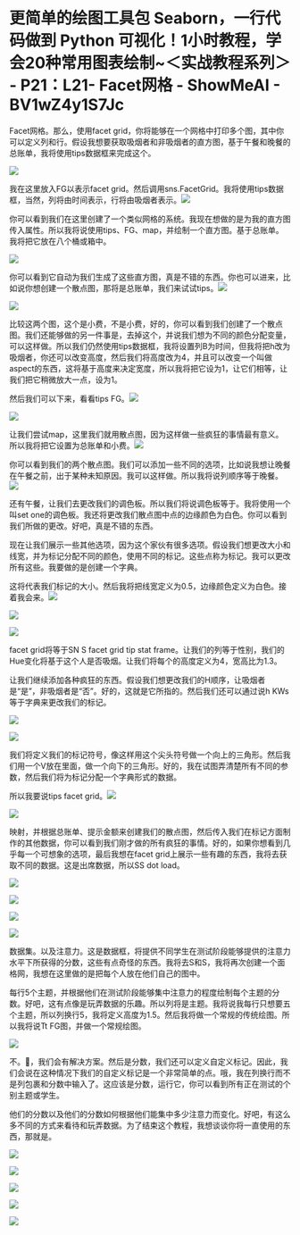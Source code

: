 # 更简单的绘图工具包 Seaborn，一行代码做到 Python 可视化！1小时教程，学会20种常用图表绘制~＜实战教程系列＞ - P21：L21- Facet网格 - ShowMeAI - BV1wZ4y1S7Jc

Facet网格。那么，使用facet grid，你将能够在一个网格中打印多个图，其中你可以定义列和行。假设我想要获取吸烟者和非吸烟者的直方图，基于午餐和晚餐的总账单，我将使用tips数据框来完成这个。

![](img/8d5951280297357bd612b9daf49c99c3_1.png)

我在这里放入FG以表示facet grid。然后调用sns.FacetGrid。我将使用tips数据框，当然，列将由时间表示，行将由吸烟者表示。![](img/8d5951280297357bd612b9daf49c99c3_3.png)

你可以看到我们在这里创建了一个类似网格的系统。我现在想做的是为我的直方图传入属性。所以我将说使用tips、FG、map，并绘制一个直方图。基于总账单。我将把它放在八个桶或箱中。

![](img/8d5951280297357bd612b9daf49c99c3_5.png)

你可以看到它自动为我们生成了这些直方图，真是不错的东西。你也可以进来，比如说你想创建一个散点图，那将是总账单，我们来试试tips。![](img/8d5951280297357bd612b9daf49c99c3_7.png)

![](img/8d5951280297357bd612b9daf49c99c3_8.png)

比较这两个图，这个是小费，不是小费，好的，你可以看到我们创建了一个散点图。我们还能够做的另一件事是，去掉这个，并说我们想为不同的颜色分配变量，可以这样做。所以我们仍然使用tips数据框，我将设置列B为时间，但我将把h改为吸烟者，你还可以改变高度，然后我们将高度改为4，并且可以改变一个叫做aspect的东西，这将基于高度来决定宽度，所以我将把它设为1，让它们相等，让我们把它稍微放大一点，设为1。

然后我们可以下来，看看tips FG。![](img/8d5951280297357bd612b9daf49c99c3_10.png)

![](img/8d5951280297357bd612b9daf49c99c3_11.png)

让我们尝试map，这里我们就用散点图，因为这样做一些疯狂的事情最有意义。所以我将把它设置为总账单和小费。![](img/8d5951280297357bd612b9daf49c99c3_13.png)

你可以看到我们的两个散点图。我们可以添加一些不同的选项，比如说我想让晚餐在午餐之前，出于某种未知原因。我可以这样做。所以我将说列顺序等于晚餐。![](img/8d5951280297357bd612b9daf49c99c3_15.png)

还有午餐，让我们去更改我们的调色板。所以我们将说调色板等于。我将使用一个叫set one的调色板。我还将更改我们散点图中点的边缘颜色为白色。你可以看到我们所做的更改。好吧，真是不错的东西。

现在让我们展示一些其他选项，因为这个家伙有很多选项。假设我们想更改大小和线宽，并为标记分配不同的颜色，使用不同的标记。这些点称为标记。我可以更改所有这些。我要做的是创建一个字典。

这将代表我们标记的大小。然后我将把线宽定义为0.5，边缘颜色定义为白色。接着我会来。![](img/8d5951280297357bd612b9daf49c99c3_17.png)

![](img/8d5951280297357bd612b9daf49c99c3_18.png)

![](img/8d5951280297357bd612b9daf49c99c3_19.png)

facet grid将等于SN S facet grid tip stat frame。让我们的列等于性别，我们的Hue变化将基于这个人是否吸烟。让我们将每个的高度定义为4，宽高比为1.3。

让我们继续添加各种疯狂的东西。假设我们想更改我们的H顺序，让吸烟者是“是”，非吸烟者是“否”。好的，这就是它所指的。然后我们还可以通过说h KWs等于字典来更改我们的标记。

![](img/8d5951280297357bd612b9daf49c99c3_21.png)

![](img/8d5951280297357bd612b9daf49c99c3_22.png)

我们将定义我们的标记符号，像这样用这个尖头符号做一个向上的三角形。然后我们用一个V放在里面，做一个向下的三角形。好的，我在试图弄清楚所有不同的参数，然后我们将为标记分配一个字典形式的数据。

所以我要说tips facet grid。![](img/8d5951280297357bd612b9daf49c99c3_24.png)

![](img/8d5951280297357bd612b9daf49c99c3_25.png)

映射，并根据总账单、提示金额来创建我们的散点图，然后传入我们在标记方面制作的其他数据，你可以看到我们刚才做的所有疯狂的事情。好的，如果你想看到几乎每一个可想象的选项，最后我想在facet grid上展示一些有趣的东西，我将去获取不同的数据。这是出席数据，所以SS dot load。

![](img/8d5951280297357bd612b9daf49c99c3_27.png)

![](img/8d5951280297357bd612b9daf49c99c3_28.png)

![](img/8d5951280297357bd612b9daf49c99c3_29.png)

![](img/8d5951280297357bd612b9daf49c99c3_30.png)

数据集。以及注意力。这是数据框，将提供不同学生在测试阶段能够提供的注意力水平下所获得的分数，这些有点奇怪的东西。我将去S和S，我将再次创建一个面格网，我想在这里做的是把每个人放在他们自己的图中。

每行5个主题，并根据他们在测试阶段能够集中注意力的程度绘制每个主题的分数。好吧，这有点像是玩弄数据的乐趣。所以列将是主题。我将说我每行只想要五个主题，所以列换行5，我将定义高度为1.5。然后我将做一个常规的传统绘图。所以我将说Tt FG图，并做一个常规绘图。

![](img/8d5951280297357bd612b9daf49c99c3_32.png)

不。🤢，我们会有解决方案。然后是分数，我们还可以定义自定义标记。因此，我们会说在这种情况下我们的自定义标记是一个非常简单的点。哦，我在列换行而不是列包裹和分数中输入了。这应该是分数，运行它，你可以看到所有正在测试的个别主题或学生。

他们的分数以及他们的分数如何根据他们能集中多少注意力而变化。好吧，有这么多不同的方式来看待和玩弄数据。为了结束这个教程，我想谈谈你将一直使用的东西，那就是。

![](img/8d5951280297357bd612b9daf49c99c3_34.png)

![](img/8d5951280297357bd612b9daf49c99c3_35.png)

![](img/8d5951280297357bd612b9daf49c99c3_36.png)

![](img/8d5951280297357bd612b9daf49c99c3_37.png)

![](img/8d5951280297357bd612b9daf49c99c3_38.png)
